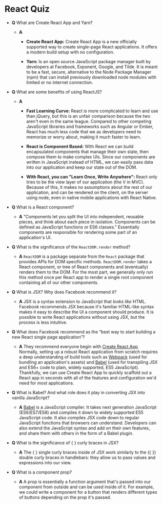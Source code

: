 # React Quiz

* **Q** What are Create React App and Yarn?
  
  * **A**

    * **Create React App:** Create React App is a new officially supported way to create single-page React applications. It offers a modern build setup with no configuration.

    * **Yarn:** Is an open source JavaScript package manager built by developers at Facebook, Exponent, Google, and Tilde. It is meant to be a fast, secure, alternative to the Node Package Manager (npm) that can install previously downloaded node modules with limited or no internet connection.

* **Q** What are some benefits of using ReactJS?
  
  * **A** 
    
    * **Fast Learning Curve:** React _is_ more complicated to learn and use than jQuery, but this is an unfair comparison because the two aren't even in the same league. Compared to other competing JavaScript libraries and frameworks such as Angular or Ember, React has much less code that we as developers need to memorize or worry about, making it much faster to learn.

    * **React is Component Based:** With React we can build encapsulated components that manage their own state, then compose them to make complex UIs. Since our components are written in JavaScript instead of HTML, we can easily pass data into our application and keep our state out of the DOM.

    * **With React, you can "Learn Once, Write Anywhere":** React only tries to be the view layer of our application (the V in MVC). Because of this, it makes no assumptions about the rest of our application, and can be rendered on the client, on the server using node, even in native mobile applications with React Native.

* **Q** What is a React component?

  * **A** "Components let you split the UI into independent, reusable pieces, and think about each piece in isolation. Components can be defined as JavaScript functions or ES6 classes." Essentially components are responsible for rendering some part of an application's UI.

* **Q** What is the significance of the `ReactDOM.render` method?

  * **A** `ReactDOM` is a package separate from the `React` package that provides APIs for DOM specific methods. `ReactDOM.render` takes a React component, or tree of React components and (eventually) renders them to the DOM. For the most part, we generally only run this method once per React app to render a single root component containing all of our other components.

* **Q** What is JSX? Why does Facebook recommend it?

  * **A** JSX is a syntax extension to JavaScript that _looks like_ HTML. Facebook recommends JSX because it's familiar HTML-like syntax makes it easy to describe the UI a component should produce. It is possible to write React applications without using JSX, but the process is less intuitive.

* **Q** What does Facebook recommend as the “best way to start building a new React single page application”?

  * **A** They recommend everyone begin with [Create React App](https://github.com/facebookincubator/create-react-app). Normally, setting up a robust React application from scratch requires a deep understanding of build tools such as [Webpack](https://webpack.js.org/) (used for bundling an application's assets) and [Babel](http://babeljs.io/) (used for transpiling JSX and ES6+ code to plain, widely supported, ES5 JavaScript). Thankfully, we can use Create React App to quickly scaffold  out a React app in seconds with all of the features and configuration we'd need for _most_ applications.

* **Q** What is Babel? And what role does it play in converting JSX into vanilla JavaScript?

  * **A** [Babel](http://babeljs.io/) is a JavaScript compiler. It takes next generation JavaScript (ES6/ES7/ES8) and compiles it down to widely supported ES5 JavaScript code. It also compiles JSX code down to regular JavaScript functions that browsers can understand. Developers can also extend the JavaScript syntax and add on their own features, and share them with others in the form of a Babel plugin.

* **Q** What is the significance of { } curly braces in JSX?

  * **A** The { } single curly braces inside of JSX work similarly to the {{ }} double curly braces in handlebars: they allow us to pass values and expressions into our view.

* **Q** What is a component prop?

  * **A** A prop is essentially a function argument that's passed into our component from outside and can be used inside of it. For example, we could write a component for a button that renders different types of buttons depending on the prop it's passed.
